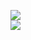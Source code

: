 [![](https://img.shields.io/badge/Made%20With-Github%20Spray-lightgrey.svg?style=for-the-badge&logo=github)](https://github.com/Annihil/github-spray#2222)  
[![](https://i.imgur.com/2DrTn0Z.gif)](https://github.com/Annihil/github-spray)